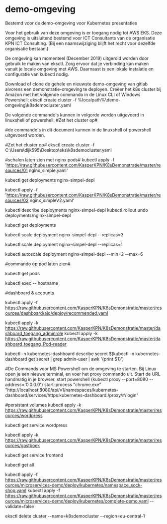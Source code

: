 # demo-omgeving

Bestemd voor de demo-omgeving voor Kubernetes presentaties

Voor het gebruik van deze omgeving is er toegang nodig tot AWS EKS.
Deze omgeving is uitsluitend bestemd voor ICT Consultants van de organisatie KPN ICT Consulting. (Bij een naamswijziging blijft het recht voor dezelfde organisatie bestaan.)


De omgeving kan momenteel (December 2019) uitgerold worden door gebruik te maken van eksctl. Zorg ervoor dat je verbinding kan maken vanuit je locale omgeving met AWS.
Daarnaast is een lokale instalatie en configuratie van kubectl nodig. 

Download of clone de gehele en nieuwste demo-omgeving van gitlab alvorens een demonstratie-omgeving te deployen.
Creëer het k8s cluster bij Amazon met het volgende commando in de Linux CLI of Windows Powershell:
eksctl create cluster -f %localpath%\demo-omgeving\k8sdemocluster.yaml

De volgende commando's kunnen in volgorde worden uitgevoerd in linuxshell of powershell:
#Zet het cluster op#

#de commando's in dit document kunnen in de linuxshell of powershell uitgevoerd worden.

#Zet het cluster op#
eksctl create cluster -f C:\Users\dijk595\Desktop\eks\k8sdemocluster.yaml

#schalen laten zien met nginx pods#
kubectl apply -f 'https://raw.githubusercontent.com/KasperKPN/K8sDemonstratie/master/resources/01 nginx_simple.yaml'

kubectl get deployments nginx-simpel-depl

kubectl apply -f 'https://raw.githubusercontent.com/KasperKPN/K8sDemonstratie/master/resources/02 nginx_simpleV2.yaml'

kubectl describe deployments nginx-simpel-depl
kubectl rollout undo deployments/nginx-simpel-depl


kubectl get deployments

kubectl scale deployment nginx-simpel-depl --replicas=3

kubectl scale deployment nginx-simpel-depl --replicas=1

kubectl autoscale deployment nginx-simpel-depl --min=2 --max=6


#commando op pod laten zien#

kubectl get pods

kubectl exec 
-- hostname

#dashboard & accounts

kubectl apply -f https://raw.githubusercontent.com/KasperKPN/K8sDemonstratie/master/resources/dashboard/aio/deploy/recommended.yaml

kubectl apply -k https://raw.githubusercontent.com/KasperKPN/K8sDemonstratie/master/dashboard_toegang_adminrole
kubectl apply -k https://raw.githubusercontent.com/KasperKPN/K8sDemonstratie/master/dashboard_toegang_Pod-reader


kubectl -n kubernetes-dashboard describe secret $(kubectl -n kubernetes-dashboard get secret | grep admin-user | awk '{print $1}')

#De Commands voor MS Powershell om de omgeving te starten.  Bij Linux open je een nieuwe terminal, en voer het proxy commando uit. Start de URL handmatig in je browser.
start powershell {kubectl proxy --port=8080 --address='0.0.0.0'}
start-process "chrome.exe" "http://localhost:8080/api/v1/namespaces/kubernetes-dashboard/services/https:kubernetes-dashboard:/proxy/#/login"

#persistant volumes
kubectl apply -k https://raw.githubusercontent.com/KasperKPN/K8sDemonstratie/master/resources/wordpress

kubectl get service wordpress

kubectl apply -k https://raw.githubusercontent.com/KasperKPN/K8sDemonstratie/master/resources/gastboek

kubectl get service frontend

kubectl get all

kubectl apply -f  https://raw.githubusercontent.com/KasperKPN/K8sDemonstratie/master/resources/microservices-demo/deploy/kubernetes/namespace_sock-shop.yaml
kubectl apply -f  https://raw.githubusercontent.com/KasperKPN/K8sDemonstratie/master/resources/microservices-demo/deploy/kubernetes/complete-demo.yaml --validate=false

eksctl delete cluster --name=k8sdemocluster --region=eu-central-1
